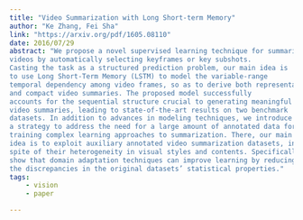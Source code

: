 ```yaml
---
title: "Video Summarization with Long Short-term Memory"
author: "Ke Zhang, Fei Sha"
link: "https://arxiv.org/pdf/1605.08110"
date: 2016/07/29
abstract: "We propose a novel supervised learning technique for summarizing
videos by automatically selecting keyframes or key subshots.
Casting the task as a structured prediction problem, our main idea is
to use Long Short-Term Memory (LSTM) to model the variable-range
temporal dependency among video frames, so as to derive both representative
and compact video summaries. The proposed model successfully
accounts for the sequential structure crucial to generating meaningful
video summaries, leading to state-of-the-art results on two benchmark
datasets. In addition to advances in modeling techniques, we introduce
a strategy to address the need for a large amount of annotated data for
training complex learning approaches to summarization. There, our main
idea is to exploit auxiliary annotated video summarization datasets, in
spite of their heterogeneity in visual styles and contents. Specifically, we
show that domain adaptation techniques can improve learning by reducing
the discrepancies in the original datasets’ statistical properties."
tags:
    - vision
    - paper

---
```


